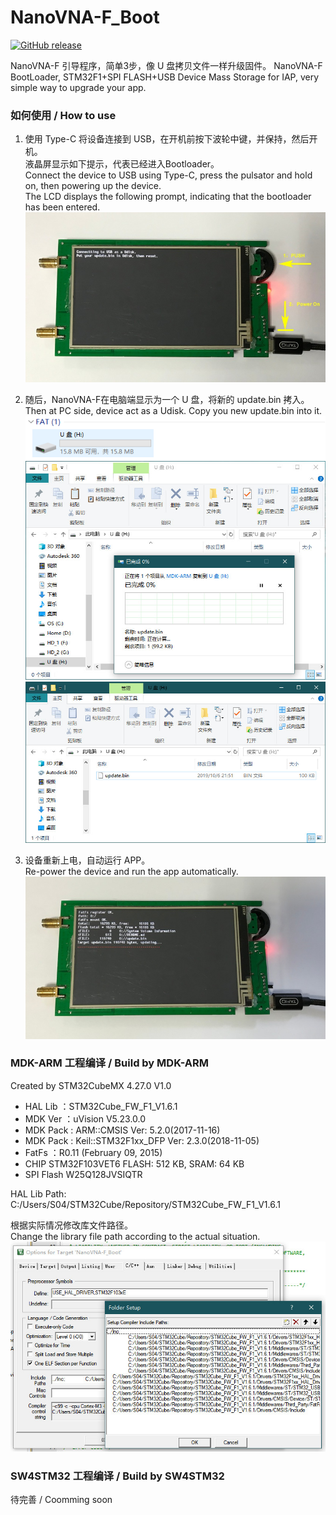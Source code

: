 # NanoVNA-F_Boot

[![GitHub release](https://img.shields.io/github/release/flyoob/NanoVNA-F_Boot.svg?style=flat)][release]

[release]: https://github.com/flyoob/NanoVNA-F_Boot/releases

NanoVNA-F  引导程序，简单3步，像 U 盘拷贝文件一样升级固件。
NanoVNA-F BootLoader, STM32F1+SPI FLASH+USB Device Mass Storage for IAP, very simple way to upgrade your app.

### 如何使用 / How to use
1. 使用 Type-C 将设备连接到 USB，在开机前按下波轮中键，并保持，然后开机。  
   液晶屏显示如下提示，代表已经进入Bootloader。  
   Connect the device to USB using Type-C, press the pulsator and hold on, then powering up the device.  
   The LCD displays the following prompt, indicating that the bootloader has been entered.  
![1](/Img/STM32.jpg)

2. 随后，NanoVNA-F在电脑端显示为一个 U 盘，将新的 update.bin 拷入。  
   Then at PC side, device act as a Udisk. Copy you new update.bin into it.  
![2](/Img/PC_Udisk.png)
![3](/Img/Copy_bin.jpg)
![4](/Img/Copy_bin_1.jpg)

3. 设备重新上电，自动运行 APP。  
   Re-power the device and run the app automatically.  
![5](/Img/STM32_RUNAPP.jpg)

### MDK-ARM 工程编译 / Build by MDK-ARM
Created by STM32CubeMX 4.27.0 V1.0
* HAL Lib  ：STM32Cube_FW_F1_V1.6.1
* MDK Ver  ：uVision V5.23.0.0
* MDK Pack : ARM::CMSIS Ver: 5.2.0(2017-11-16)
* MDK Pack : Keil::STM32F1xx_DFP Ver: 2.3.0(2018-11-05)
* FatFs    ：R0.11 (February 09, 2015)
* CHIP
STM32F103VET6 FLASH: 512 KB, SRAM: 64 KB
* SPI Flash
W25Q128JVSIQTR

HAL Lib Path: C:/Users/S04/STM32Cube/Repository/STM32Cube_FW_F1_V1.6.1

根据实际情况修改库文件路径。  
Change the library file path according to the actual situation.  
![6](/Img/MDK-ARM.jpg)

### SW4STM32 工程编译 / Build by SW4STM32
待完善 / Coomming soon

